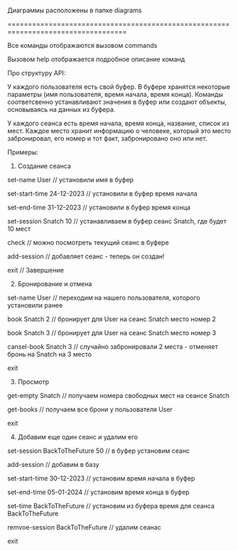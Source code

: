 Диаграммы расположены в папке diagrams

===================================================================================

Все команды отображаются вызовом commands

Вызовом help отображается подробное описание команд

Про структуру API:

У каждого пользователя есть свой буфер. В буфере хранятся некоторые параметры (имя пользователя, время начала, время конца). Команды соответсвенно устанавливают значения в буфер или создают объекты, основываясь на данных из буфера.

У каждого сеанса есть время начала, время конца, название, список из мест. Каждое место хранит информацию о человеке, который это место забронировал, его номер и тот факт, забронировано оно или нет.

Примеры:


1. Создание сеанса

set-name User // установили имя в буфер

set-start-time 24-12-2023 // установили в буфер время начала

set-end-time 31-12-2023 // установили в буфер время конца

set-session Snatch 10 // устанавливаем в буфер сеанс Snatch, где будет 10 мест 

check // можно посмотреть текущий сеанс в буфере

add-session // добавляет сеанс - теперь он создан!

exit // Завершение

2. Бронирование и отмена

set-name User // переходим на нашего пользователя, которого установили ранее

book Snatch 2 // бронирует для User на сеанс Snatch место номер 2

book Snatch 3 // бронирует для User на сеанс Snatch место номер 3

cansel-book Snatch 3 // случайно забронировали 2 места - отменяет бронь на Snatch на 3 место

exit

3. Просмотр

get-empty Snatch // получаем номера свободных мест на сеансе Snatch

get-books // получаем все брони у пользователя User

exit

4. Добавим еще один сеанс и удалим его

set-session BackToTheFuture 50 // в буфер установим сеанс

add-session // добавим в базу

set-start-time 30-12-2023 // установим время начала в буфер

set-end-time 05-01-2024 // установим время конца в буфер

set-time BackToTheFuture // установим из буфера время для сеанса BackToTheFuture

remvoe-session BackToTheFuture // удалим сеанас

exit
